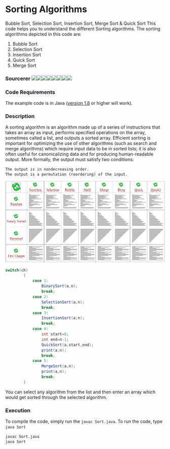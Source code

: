 # Sorting Algorithms
Bubble Sort, Selection Sort, Insertion Sort, Merge Sort &amp; Quick Sort
This code helps you to understand the different Sorting algorithms. The sorting algorithms depicted in this code are:

1. Bubble Sort
2. Selection Sort
3. Insertion Sort
4. Quick Sort
5. Merge Sort

### Sourcerer [![](https://sourcerer.io/fame/ParthPathak27/ParthPathak27/Sort/images/0)](https://sourcerer.io/fame/ParthPathak27/ParthPathak27/Sort/links/0)[![](https://sourcerer.io/fame/ParthPathak27/ParthPathak27/Sort/images/1)](https://sourcerer.io/fame/ParthPathak27/ParthPathak27/Sort/links/1)[![](https://sourcerer.io/fame/ParthPathak27/ParthPathak27/Sort/images/2)](https://sourcerer.io/fame/ParthPathak27/ParthPathak27/Sort/links/2)[![](https://sourcerer.io/fame/ParthPathak27/ParthPathak27/Sort/images/3)](https://sourcerer.io/fame/ParthPathak27/ParthPathak27/Sort/links/3)[![](https://sourcerer.io/fame/ParthPathak27/ParthPathak27/Sort/images/4)](https://sourcerer.io/fame/ParthPathak27/ParthPathak27/Sort/links/4)[![](https://sourcerer.io/fame/ParthPathak27/ParthPathak27/Sort/images/5)](https://sourcerer.io/fame/ParthPathak27/ParthPathak27/Sort/links/5)[![](https://sourcerer.io/fame/ParthPathak27/ParthPathak27/Sort/images/6)](https://sourcerer.io/fame/ParthPathak27/ParthPathak27/Sort/links/6)[![](https://sourcerer.io/fame/ParthPathak27/ParthPathak27/Sort/images/7)](https://sourcerer.io/fame/ParthPathak27/ParthPathak27/Sort/links/7)

### Code Requirements
The example code is in Java ([version 1.8](https://java.com/en/download/) or higher will work).

### Description
A sorting algorithm is an algorithm made up of a series of instructions that takes an array as input, performs specified operations on the array, sometimes called a list, and outputs a sorted array. Efficient sorting is important for optimizing the use of other algorithms (such as search and merge algorithms) which require input data to be in sorted lists; it is also often useful for canonicalizing data and for producing human-readable output. More formally, the output must satisfy two conditions:
```
The output is in nondecreasing order.
The output is a permutation (reordering) of the input.
```

![Sort](sort.gif)

```java
switch(ch)
		{
			case 1:
				BinarySort(a,n);
				break;
			case 2:
				SelectionSort(a,n);
				break;
			case 3:
				InsertionSort(a,n);
				break;
			case 4:
				int start=0;
				int end=n-1;
				QuickSort(a,start,end);
				print(a,n);
				break;
			case 5:
				MergeSort(a,n);
				print(a,n);	
				break;
		}
```    
You can select any algorithm from the list and then enter an array which would get sorted through the selected algorithm.

### Execution
To compile the code, simply run the ```javac Sort.java```. To run the code, type ```java Sort```
```
javac Sort.java
java Sort
```
